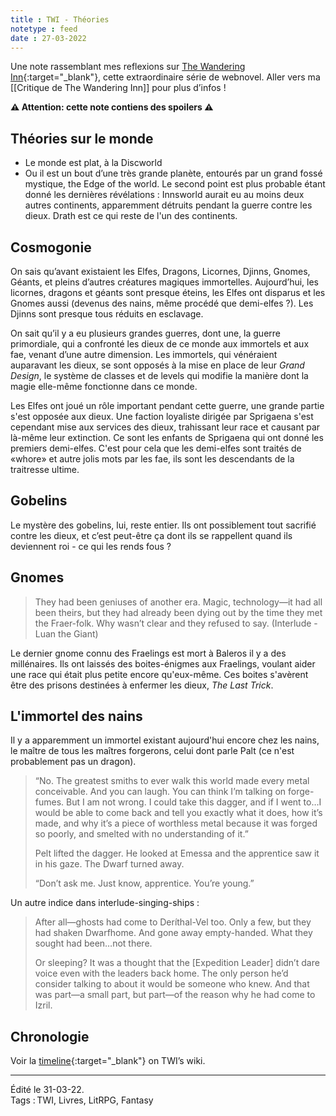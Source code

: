 ```yaml
---
title : TWI - Théories
notetype : feed
date : 27-03-2022
---
```


Une note rassemblant mes reflexions sur [The Wandering Inn](https://wanderinginn.com/ "Nouvelle page vers le site The Wandering Inn"){:target="_blank"}, cette extraordinaire série de webnovel. Aller vers ma [[Critique de The Wandering Inn]] pour plus d’infos !

**⚠️ Attention: cette note contiens des spoilers ⚠️**

## Théories sur le monde
- Le monde est plat, à la Discworld
- Ou il est un bout d’une très grande planète, entourés par un grand fossé mystique, the Edge of the world.
Le second point est plus probable étant donné les dernières révélations : Innsworld aurait eu au moins deux autres continents, apparemment détruits pendant la guerre contre les dieux. Drath est ce qui reste de l'un des continents.

## Cosmogonie
On sais qu’avant existaient les Elfes, Dragons, Licornes, Djinns, Gnomes, Géants, et pleins d’autres créatures magiques immortelles. Aujourd’hui, les licornes, dragons et géants sont presque éteins, les Elfes ont disparus et les Gnomes aussi (devenus des nains, même procédé que demi-elfes ?). Les Djinns sont presque tous réduits en esclavage.

On sait qu’il y a eu plusieurs grandes guerres, dont une, la guerre primordiale, qui a confronté les dieux de ce monde aux immortels et aux fae, venant d’une autre dimension. Les immortels, qui vénéraient auparavant les dieux, se sont opposés à la mise en place de leur *Grand Design*, le système de classes et de levels qui modifie la manière dont la magie elle-même fonctionne dans ce monde.

Les Elfes ont joué un rôle important pendant cette guerre, une grande partie s'est opposée aux dieux. Une faction loyaliste dirigée par Sprigaena s'est cependant mise aux services des dieux, trahissant leur race et causant par là-même leur extinction. Ce sont les enfants de Sprigaena qui ont donné les premiers demi-elfes. C'est pour cela que les demi-elfes sont traités de «whore» et autre jolis mots par les fae, ils sont les descendants de la traitresse ultime.

## Gobelins
Le mystère des gobelins, lui, reste entier. Ils ont possiblement tout sacrifié contre les dieux, et c’est peut-être ça dont ils se rappellent quand ils deviennent roi - ce qui les rends fous ?

## Gnomes
>They had been geniuses of another era. Magic, technology—it had all been theirs, but they had already been dying out by the time they met the Fraer-folk. Why wasn’t clear and they refused to say.
(Interlude - Luan the Giant)

Le dernier gnome connu des Fraelings est mort à Baleros il y a des millénaires. Ils ont laissés des boites-énigmes aux Fraelings, voulant aider une race qui était plus petite encore qu'eux-même.
Ces boites s'avèrent être des prisons destinées à enfermer les dieux, *The Last Trick*.


## L'immortel des nains
Il y a apparemment un immortel existant aujourd'hui encore chez les nains, le maître de tous les maîtres forgerons, celui dont parle Palt (ce n'est probablement pas un dragon).
> “No. The greatest smiths to ever walk this world made every metal conceivable. And you can laugh. You can think I’m talking on forge-fumes. But I am not wrong. I could take this dagger, and if I went to…I would be able to come back and tell you exactly what it does, how it’s made, and why it’s a piece of worthless metal because it was forged so poorly, and smelted with no understanding of it.”
>
> Pelt lifted the dagger. He looked at Emessa and the apprentice saw it in his gaze. The Dwarf turned away.
>
>  “Don’t ask me. Just know, apprentice. You’re young.”

Un autre indice dans interlude-singing-ships :
> After all—ghosts had come to Deríthal-Vel too. Only a few, but they had shaken Dwarfhome. And gone away empty-handed. What they sought had been…not there.
>
> Or sleeping? It was a thought that the [Expedition Leader] didn’t dare voice even with the leaders back home. The only person he’d consider talking to about it would be someone who knew. And that was part—a small part, but part—of the reason why he had come to Izril.

## Chronologie
Voir la [timeline](https://thewanderinginn.fandom.com/wiki/Timeline "Ouvrir le site Wandering Inn Fandom dans une nouvelle page"){:target="_blank"} on TWI’s wiki.

-----
Édité le 31-03-22.  
Tags : TWI, Livres, LitRPG, Fantasy
